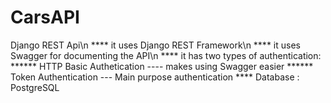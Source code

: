# CarsAPI
Django REST Api\n
 **** it uses Django REST Framework\n
 **** it uses Swagger for documenting the API\n
 **** it has two types of authentication:   
      ****** HTTP Basic Authetication ---- makes using Swagger easier
      ****** Token Authentication --- Main purpose authentication
 **** Database : PostgreSQL
